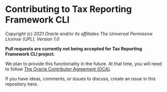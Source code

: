 # Contributing to Tax Reporting Framework CLI
*Copyright (c) 2021 Oracle and/or its affiliates The Universal Permissive License (UPL), Version 1.0*

**Pull requests are currently not being accepted for Tax Reporting Framework CLI project.**

We plan to provide this functionality in the future. At that time, you will need to follow [The Oracle Contributor Agreement (OCA)](https://www.oracle.com/technetwork/community/oca-486395.html).

If you have ideas, comments, or issues to discuss, create an issue in this repository here.
<!---
Add a link to create an issue. Ideally, you'd click the link and the new issue window would pop up.
-->